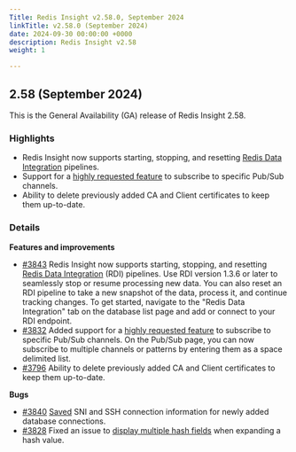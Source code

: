 ```yaml
---
Title: Redis Insight v2.58.0, September 2024
linkTitle: v2.58.0 (September 2024)
date: 2024-09-30 00:00:00 +0000
description: Redis Insight v2.58
weight: 1

---
```

## 2.58 (September 2024)
This is the General Availability (GA) release of Redis Insight 2.58.

### Highlights
- Redis Insight now supports starting, stopping, and resetting [Redis Data Integration](https://redis.io/data-integration/?utm_source=redisinsight&utm_medium=repository&utm_campaign=release_notes) pipelines.
- Support for a [highly requested feature](https://github.com/RedisInsight/RedisInsight/issues/1671) to subscribe to specific Pub/Sub channels.
- Ability to delete previously added CA and Client certificates to keep them up-to-date.

### Details

**Features and improvements**
- [#3843](https://github.com/RedisInsight/RedisInsight/pull/3843) Redis Insight now supports starting, stopping, and resetting [Redis Data Integration](https://redis.io/data-integration/?utm_source=redisinsight&utm_medium=repository&utm_campaign=release_notes) (RDI) pipelines. Use RDI version 1.3.6 or later to seamlessly stop or resume processing new data. You can also reset an RDI pipeline to take a new snapshot of the data, process it, and continue tracking changes. To get started, navigate to the "Redis Data Integration" tab on the database list page and add or connect to your RDI endpoint.
- [#3832](https://github.com/RedisInsight/RedisInsight/pull/3832) Added support for a [highly requested feature](https://github.com/RedisInsight/RedisInsight/issues/1671) to subscribe to specific Pub/Sub channels. On the Pub/Sub page, you can now subscribe to multiple channels or patterns by entering them as a space delimited list.
- [#3796](https://github.com/RedisInsight/RedisInsight/pull/3796) Ability to delete previously added CA and Client certificates to keep them up-to-date.

**Bugs**
- [#3840](https://github.com/RedisInsight/RedisInsight/pull/3840) [Saved](https://github.com/RedisInsight/RedisInsight/issues/3833) SNI and SSH connection information for newly added database connections.
- [#3828](https://github.com/RedisInsight/RedisInsight/pull/3828) Fixed an issue to [display multiple hash fields](https://github.com/RedisInsight/RedisInsight/issues/3826) when expanding a hash value.
